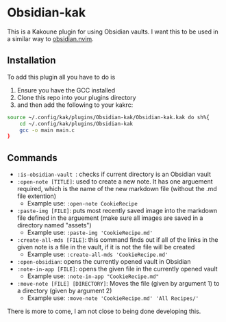 # Obsidian-kak

This is a Kakoune plugin for using Obsidian vaults. I want this to be used in a similar way to [obsidian.nvim](https://github.com/epwalsh/obsidian.nvim).

## Installation

To add this plugin all you have to do is
1. Ensure you have the GCC installed
2. Clone this repo into your plugins directory
3. and then add the following to your kakrc:
```bash
source ~/.config/kak/plugins/Obsidian-kak/Obsidian-kak.kak do sh%{
	cd ~/.config/kak/plugins/Obsidian-kak
	gcc -o main main.c	
}
```

## Commands

- ```:is-obsidian-vault ```: checks if current directory is an Obsidian vault
- ```:open-note [TITLE]```: used to create a new note. It has one arguement required, which is the name of the new markdown file (without the .md file extention)
	- Example use: ```:open-note CookieRecipe```
- ```:paste-img [FILE]```: puts most recently saved image into the markdown file defined in the arguement (make sure all images are saved in a directory named "assets")
	- Example use: ```:paste-img 'CookieRecipe.md'```
- ```:create-all-mds [FILE]```: this command finds out if all of the links in the given note is a file in the vault, if it is not the file will be created
	- Example use: ```:create-all-mds 'CookieRecipe.md'```
- ```:open-obsidian```: opens the currently opened vault in Obsidian
- ```:note-in-app [FILE]```: opens the given file in the currently opened vault
	- Example use: ```:note-in-app "CookieRecipe.md"```
- ```:move-note [FILE] [DIRECTORY]```: Moves the file (given by argument 1) to a directory (given by argument 2)
	- Example use: ```:move-note 'CookieRecipe.md' 'All Recipes/'```

There is more to come, I am not close to being done developing this.
